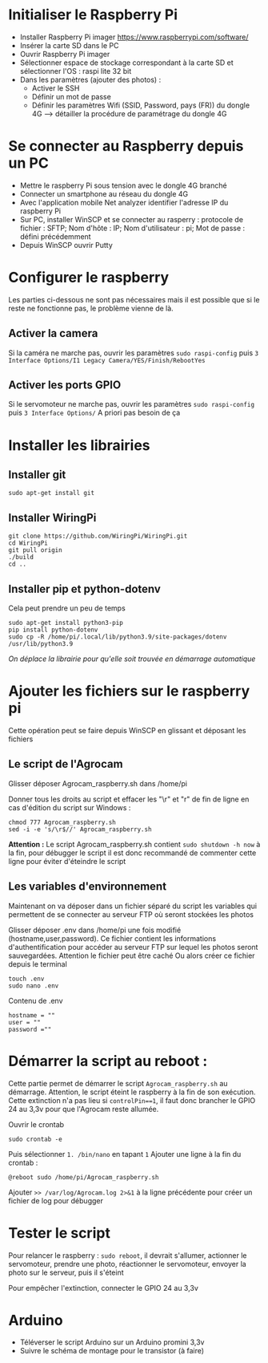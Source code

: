 # Initialiser le Raspberry Pi #
- Installer Raspberry Pi imager https://www.raspberrypi.com/software/
- Insérer la carte SD dans le PC
- Ouvrir Raspberry Pi imager
- Sélectionner espace de stockage correspondant à la carte SD et sélectionner l'OS : raspi lite 32 bit
- Dans les paramètres (ajouter des photos) :
    - Activer le SSH
    - Définir un mot de passe 
    - Définir les paramètres Wifi (SSID, Password, pays (FR)) du dongle 4G --> détailler la procédure de paramétrage du dongle 4G

# Se connecter au Raspberry depuis un PC #
- Mettre le raspberry Pi sous tension avec le dongle 4G branché
- Connecter un smartphone au réseau du dongle 4G
- Avec l'application mobile Net analyzer identifier l'adresse IP du raspberry Pi
- Sur PC, installer WinSCP et se connecter au rasperry : protocole de fichier : SFTP; Nom d'hôte : IP; Nom d'utilisateur : pi; Mot de passe : défini précédemment
- Depuis WinSCP ouvrir Putty

# Configurer le raspberry #
Les parties ci-dessous ne sont pas nécessaires mais il est possible que si le reste ne fonctionne pas, le problème vienne de là.
## Activer la camera ##
Si la caméra ne marche pas, ouvrir les paramètres ```sudo raspi-config``` puis ```3 Interface Options/I1 Legacy Camera/YES/Finish/RebootYes```
## Activer les ports GPIO ##
Si le servomoteur ne marche pas, ouvrir les paramètres ```sudo raspi-config``` puis ```3 Interface Options/``` A priori pas besoin de ça
# Installer les librairies #
## Installer git ##
```
sudo apt-get install git
```
## Installer WiringPi ##
```
git clone https://github.com/WiringPi/WiringPi.git
cd WiringPi
git pull origin
./build
cd ..
```
## Installer pip et python-dotenv ##
Cela peut prendre un peu de temps 
```
sudo apt-get install python3-pip
pip install python-dotenv
sudo cp -R /home/pi/.local/lib/python3.9/site-packages/dotenv /usr/lib/python3.9 
```
*On déplace la librairie pour qu'elle soit trouvée en démarrage automatique*
# Ajouter les fichiers sur le raspberry pi #
Cette opération peut se faire depuis WinSCP en glissant et déposant les fichiers
## Le script de l'Agrocam ##
Glisser déposer Agrocam_raspberry.sh dans /home/pi

Donner tous les droits au script et effacer les "\r" et "r" de fin de ligne en cas d'édition du script sur Windows :
```
chmod 777 Agrocam_raspberry.sh
sed -i -e 's/\r$//' Agrocam_raspberry.sh
```
**Attention :** Le script Agrocam_raspberry.sh contient ```sudo shutdown -h now``` à la fin, pour débugger le script il est donc recommandé de commenter cette ligne pour éviter d'éteindre le script

## Les variables d'environnement ##
Maintenant on va déposer dans un fichier séparé du script les variables qui permettent de se connecter au serveur FTP où seront stockées les photos

Glisser déposer .env dans /home/pi une fois modifié (hostname,user,password). Ce fichier contient les informations d'authentification pour accéder au serveur FTP sur lequel les photos seront sauvegardées. Attention le fichier peut être caché
    Ou alors créer ce fichier depuis le terminal
```
touch .env
sudo nano .env
```
Contenu de .env
```
hostname = ""
user = ""
password =""
```

# Démarrer la script au reboot : #
Cette partie permet de démarrer le script ```Agrocam_raspberry.sh``` au démarrage. Attention, le script éteint le raspberry à la fin de son exécution. Cette extinction n'a pas lieu si ```controlPin==1```, il faut donc brancher le GPIO 24 au 3,3v pour que l'Agrocam reste allumée.

Ouvrir le crontab 
```
sudo crontab -e
```
Puis sélectionner ```1. /bin/nano``` en tapant ```1```
Ajouter une ligne à la fin du crontab :
```
@reboot sudo /home/pi/Agrocam_raspberry.sh 
```
Ajouter ```>> /var/log/Agrocam.log 2>&1``` à la ligne précédente pour créer un fichier de log pour débugger

# Tester le script #
Pour relancer le raspberry : ```sudo reboot```, il devrait s'allumer, actionner le servomoteur, prendre une photo, réactionner le servomoteur, envoyer la photo sur le serveur, puis il s'éteint

Pour empêcher l'extinction, connecter le GPIO 24 au 3,3v

# Arduino #
- Téléverser le script Arduino sur un Arduino promini 3,3v
- Suivre le schéma de montage pour le transistor (à faire)
